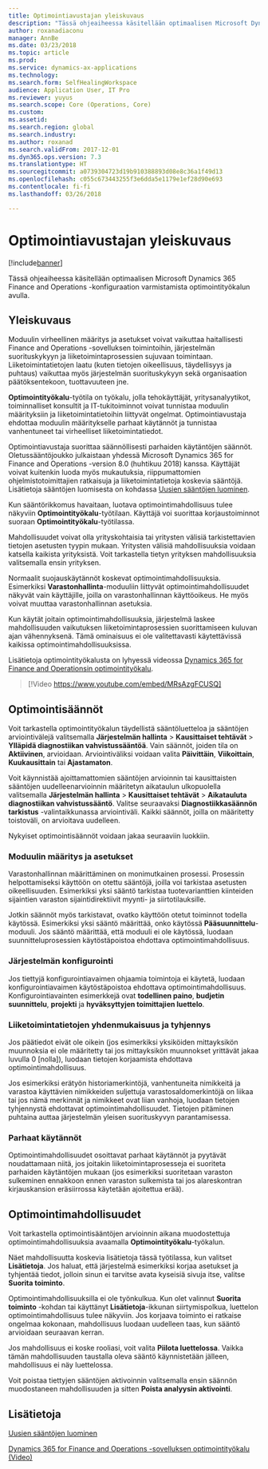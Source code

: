 ```yaml
---
title: Optimointiavustajan yleiskuvaus
description: "Tässä ohjeaiheessa käsitellään optimaalisen Microsoft Dynamics 365 Finance and Operations -konfiguraation varmistamista optimointityökalun avulla."
author: roxanadiaconu
manager: AnnBe
ms.date: 03/23/2018
ms.topic: article
ms.prod: 
ms.service: dynamics-ax-applications
ms.technology: 
ms.search.form: SelfHealingWorkspace
audience: Application User, IT Pro
ms.reviewer: yuyus
ms.search.scope: Core (Operations, Core)
ms.custom: 
ms.assetid: 
ms.search.region: global
ms.search.industry: 
ms.author: roxanad
ms.search.validFrom: 2017-12-01
ms.dyn365.ops.version: 7.3
ms.translationtype: HT
ms.sourcegitcommit: a0739304723d19b910388893d08e8c36a1f49d13
ms.openlocfilehash: c055c673443255f3e6dda5e1179e1ef28d90e693
ms.contentlocale: fi-fi
ms.lasthandoff: 03/26/2018

---
```


# <a name="optimization-advisor-overview"></a>Optimointiavustajan yleiskuvaus

[!include[banner](../includes/banner.md)]

Tässä ohjeaiheessa käsitellään optimaalisen Microsoft Dynamics 365 Finance and Operations -konfiguraation varmistamista optimointityökalun avulla.

## <a name="overview"></a>Yleiskuvaus

Moduulin virheellinen määritys ja asetukset voivat vaikuttaa haitallisesti Finance and Operations -sovelluksen toimintoihin, järjestelmän suorituskykyyn ja liiketoimintaprosessien sujuvaan toimintaan. Liiketoimintatietojen laatu (kuten tietojen oikeellisuus, täydellisyys ja puhtaus) vaikuttaa myös järjestelmän suorituskykyyn sekä organisaation päätöksentekoon, tuottavuuteen jne.

**Optimointityökalu**-työtila on työkalu, jolla tehokäyttäjät, yritysanalyytikot, toiminnalliset konsultit ja IT-tukitoiminnot voivat tunnistaa moduulin määrityksiin ja liiketoimintatietoihin liittyvät ongelmat. Optimointiavustaja ehdottaa moduulin määritykselle parhaat käytännöt ja tunnistaa vanhentuneet tai virheelliset liiketoimintatiedot.

Optimointiavustaja suorittaa säännöllisesti parhaiden käytäntöjen säännöt. Oletussääntöjoukko julkaistaan yhdessä Microsoft Dynamics 365 for Finance and Operations -version 8.0 (huhtikuu 2018) kanssa. Käyttäjät voivat kuitenkin luoda myös mukautuksia, riippumattomien ohjelmistotoimittajien ratkaisuja ja liiketoimintatietoja koskevia sääntöjä. Lisätietoja sääntöjen luomisesta on kohdassa [Uusien sääntöjen luominen](./create-rules-optimization-advisor.md).

Kun sääntörikkomus havaitaan, luotava optimointimahdollisuus tulee näkyviin **Optimointityökalu**-työtilaan. Käyttäjä voi suorittaa korjaustoiminnot suoraan **Optimointityökalu**-työtilassa.

Mahdollisuudet voivat olla yrityskohtaisia tai yritysten välisiä tarkistettavien tietojen asetusten tyypin mukaan. Yritysten välisiä mahdollisuuksia voidaan katsella kaikista yrityksistä. Voit tarkastella tietyn yrityksen mahdollisuuksia valitsemalla ensin yrityksen.

Normaalit suojauskäytännöt koskevat optimointimahdollisuuksia. Esimerkiksi **Varastonhallinta**-moduuliin liittyvät optimointimahdollisuudet näkyvät vain käyttäjille, joilla on varastonhallinnan käyttöoikeus. He myös voivat muuttaa varastonhallinnan asetuksia.

Kun käytät joitain optimointimahdollisuuksia, järjestelmä laskee mahdollisuuden vaikutuksen liiketoimintaprosessien suorittamiseen kuluvan ajan vähennyksenä. Tämä ominaisuus ei ole valitettavasti käytettävissä kaikissa optimointimahdollisuuksissa.

Lisätietoja optimointityökalusta on lyhyessä videossa [Dynamics 365 for Finance and Operationsin optimointityökalu](https://www.youtube.com/watch?v=MRsAzgFCUSQ).

> [!Video https://www.youtube.com/embed/MRsAzgFCUSQ]

## <a name="optimization-rules"></a>Optimointisäännöt

Voit tarkastella optimointityökalun täydellistä sääntöluetteloa ja sääntöjen arviointivälejä valitsemalla **Järjestelmän hallinta** &gt; **Kausittaiset tehtävät** &gt; **Ylläpidä diagnostiikan vahvistussääntöä**. Vain säännöt, joiden tila on **Aktiivinen**, arvioidaan. Arviointiväliksi voidaan valita **Päivittäin**, **Viikoittain**, **Kuukausittain** tai **Ajastamaton**.

Voit käynnistää ajoittamattomien sääntöjen arvioinnin tai kausittaisten sääntöjen uudelleenarvioinnin määritetyn aikataulun ulkopuolella valitsemalla **Järjestelmän hallinta** &gt; **Kausittaiset tehtävät** &gt; **Aikatauluta diagnostiikan vahvistussääntö**. Valitse seuraavaksi **Diagnostiikkasäännön tarkistus** -valintaikkunassa arviointiväli. Kaikki säännöt, joilla on määritetty toistoväli, on arvioitava uudelleen.

Nykyiset optimointisäännöt voidaan jakaa seuraaviin luokkiin.

### <a name="module-configuration-and-setup"></a>Moduulin määritys ja asetukset

Varastonhallinnan määrittäminen on monimutkainen prosessi. Prosessin helpottamiseksi käyttöön on otettu sääntöjä, joilla voi tarkistaa asetusten oikeellisuuden. Esimerkiksi yksi sääntö tarkistaa tuotevarianttien kiinteiden sijaintien varaston sijaintidirektiivit myynti- ja siirtotilauksille.

Jotkin säännöt myös tarkistavat, ovatko käyttöön otetut toiminnot todella käytössä. Esimerkiksi yksi sääntö määrittää, onko käytössä **Pääsuunnittelu**-moduuli. Jos sääntö määrittää, että moduuli ei ole käytössä, luodaan suunnitteluprosessien käytöstäpoistoa ehdottava optimointimahdollisuus.

### <a name="system-configuration"></a>Järjestelmän konfigurointi

Jos tiettyjä konfigurointiavaimen ohjaamia toimintoja ei käytetä, luodaan konfigurointiavaimen käytöstäpoistoa ehdottava optimointimahdollisuus. Konfigurointiavainten esimerkkejä ovat **todellinen paino**, **budjetin suunnittelu**, **projekti** ja **hyväksyttyjen toimittajien luettelo**.

### <a name="business-data-consistency-and-cleanup"></a>Liiketoimintatietojen yhdenmukaisuus ja tyhjennys

Jos päätiedot eivät ole oikein (jos esimerkiksi yksiköiden mittayksikön muunnoksia ei ole määritetty tai jos mittayksikön muunnokset yrittävät jakaa luvulla 0 \[nolla\]), luodaan tietojen korjaamista ehdottava optimointimahdollisuus. 

Jos esimerkiksi erätyön historiamerkintöjä, vanhentuneita nimikkeitä ja varastoa käyttävien nimikkeiden suljettuja varastosaldomerkintöjä on liikaa tai jos nämä merkinnät ja nimikkeet ovat liian vanhoja, luodaan tietojen tyhjennystä ehdottavat optimointimahdollisuudet. Tietojen pitäminen puhtaina auttaa järjestelmän yleisen suorituskyvyn parantamisessa.

### <a name="best-practices"></a>Parhaat käytännöt

Optimointimahdollisuudet osoittavat parhaat käytännöt ja pyytävät noudattamaan niitä, jos joitakin liiketoimintaprosesseja ei suoriteta parhaiden käytäntöjen mukaan (jos esimerkiksi suoritetaan varaston sulkeminen ennakkoon ennen varaston sulkemista tai jos alareskontran kirjauskansion eräsiirrossa käytetään ajoitettua erää).

## <a name="optimization-opportunities"></a>Optimointimahdollisuudet

Voit tarkastella optimointisääntöjen arvioinnin aikana muodostettuja optimointimahdollisuuksia avaamalla **Optimointityökalu**-työkalun.

Näet mahdollisuutta koskevia lisätietoja tässä työtilassa, kun valitset **Lisätietoja**. Jos haluat, että järjestelmä esimerkiksi korjaa asetukset ja tyhjentää tiedot, jolloin sinun ei tarvitse avata kyseisiä sivuja itse, valitse **Suorita toiminto**.

Optimointimahdollisuuksilla ei ole työnkulkua. Kun olet valinnut **Suorita toiminto** -kohdan tai käyttänyt **Lisätietoja**-ikkunan siirtymispolkua, luettelon optimointimahdollisuus tulee näkyviin. Jos korjaava toiminto ei ratkaise ongelmaa kokonaan, mahdollisuus luodaan uudelleen taas, kun sääntö arvioidaan seuraavan kerran.

Jos mahdollisuus ei koske rooliasi, voit valita **Piilota luettelossa**. Vaikka tämän mahdollisuuden taustalla oleva sääntö käynnistetään jälleen, mahdollisuus ei näy luettelossa.

Voit poistaa tiettyjen sääntöjen aktivoinnin valitsemalla ensin säännön muodostaneen mahdollisuuden ja sitten **Poista analyysin aktivointi**.

## <a name="see-also"></a>Lisätietoja

[Uusien sääntöjen luominen](./create-rules-optimization-advisor.md)

[Dynamics 365 for Finance and Operations -sovelluksen optimointityökalu (Video)](https://www.youtube.com/watch?v=MRsAzgFCUSQ)

